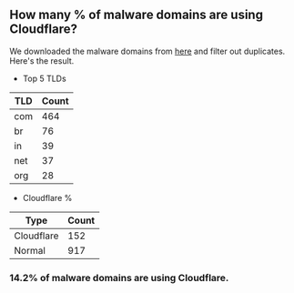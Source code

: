 ## How many % of malware domains are using Cloudflare?


We downloaded the malware domains from [here](https://urlhaus.abuse.ch) and filter out duplicates.
Here's the result.


[//]: # (start replacement)


- Top 5 TLDs

| TLD | Count |
| --- | --- |
| com | 464 |
| br | 76 |
| in | 39 |
| net | 37 |
| org | 28 |


- Cloudflare %

| Type | Count |
| --- | --- |
| Cloudflare | 152 |
| Normal | 917 |


### 14.2% of malware domains are using Cloudflare.